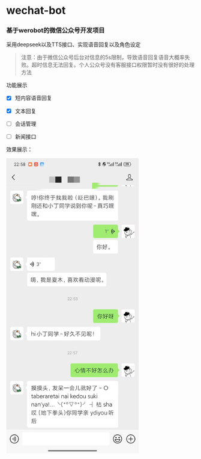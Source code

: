 # wechat-bot
### 基于werobot的微信公众号开发项目
采用deepseek以及TTS接口、实现语音回复以及角色设定

> 注意：由于微信公众号后台对信息的5s限制，导致语音回复语音大概率失败。超时信息无法回复。个人公众号没有客服接口权限暂时没有很好的处理方法

功能展示

- [x] 短内容语音回复
- [x] 文本回复
- [ ] 会话管理
- [ ] 新闻接口



效果展示：



<img src="data/效果图1.jpg" width= 70%>

